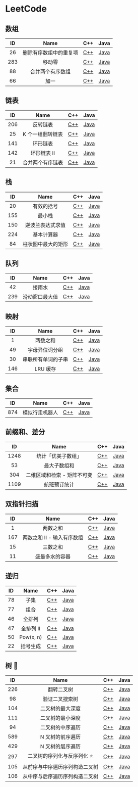 # LeetCode

## 数组

| ID  |          Name          |           C++           |                Java                 |
| :-: | :--------------------: | :---------------------: | :---------------------------------: |
| 26  | 删除有序数组中的重复项 | [C++](C++/26/main.cpp)  | [Java](Java/src/L26/Solution.java)  |
| 283 |         移动零         | [C++](C++/283/main.cpp) | [Java](Java/src/L283/Solution.java) |
| 88  |    合并两个有序数组    | [C++](C++/88/main.cpp)  | [Java](Java/src/L88/Solution.java)  |
| 66  |          加一          | [C++](C++/66/main.cpp)  | [Java](Java/src/L66/Solution.java)  |

## 链表

| ID  |       Name       |           C++           |                Java                 |
| :-: | :--------------: | :---------------------: | :---------------------------------: |
| 206 |     反转链表     | [C++](C++/206/main.cpp) | [Java](Java/src/L206/Solution.java) |
| 25  | K 个一组翻转链表 | [C++](C++/25/main.cpp)  | [Java](Java/src/L25/Solution.java)  |
| 141 |     环形链表     | [C++](C++/141/main.cpp) | [Java](Java/src/L141/Solution.java) |
| 142 |   环形链表 II    | [C++](C++/142/main.cpp) | [Java](Java/src/L142/Solution.java) |
| 21  | 合并两个有序链表 | [C++](C++/21/main.cpp)  | [Java](Java/src/L21/Solution.java)  |

## 栈

| ID  |        Name        |           C++           |                Java                 |
| :-: | :----------------: | :---------------------: | :---------------------------------: |
| 20  |     有效的括号     | [C++](C++/20/main.cpp)  | [Java](Java/src/L20/Solution.java)  |
| 155 |       最小栈       | [C++](C++/155/main.cpp) | [Java](Java/src/L155/MinStack.java) |
| 150 |  逆波兰表达式求值  | [C++](C++/150/main.cpp) | [Java](Java/src/L150/Solution.java) |
| 224 |     基本计算器     | [C++](C++/224/main.cpp) | [Java](Java/src/L224/Solution.java) |
| 84  | 柱状图中最大的矩形 | [C++](C++/84/main.cpp)  | [Java](Java/src/L84/Solution.java)  |

## 队列

| ID  |      Name      |           C++           |                Java                 |
| :-: | :------------: | :---------------------: | :---------------------------------: |
| 42  |     接雨水     | [C++](C++/42/main.cpp)  | [Java](Java/src/L42/Solution.java)  |
| 239 | 滑动窗口最大值 | [C++](C++/239/main.cpp) | [Java](Java/src/L239/Solution.java) |

## 映射

| ID  |        Name        |           C++           |                Java                 |
| :-: | :----------------: | :---------------------: | :---------------------------------: |
|  1  |      两数之和      |  [C++](C++/1/main.cpp)  |  [Java](Java/src/L1/Solution.java)  |
| 49  |   字母异位词分组   | [C++](C++/49/main.cpp)  | [Java](Java/src/L49/Solution.java)  |
| 30  | 串联所有单词的子串 | [C++](C++/30/main.cpp)  | [Java](Java/src/L30/Solution.java)  |
| 146 |      LRU 缓存      | [C++](C++/146/main.cpp) | [Java](Java/src/L146/LRUCache.java) |

## 集合

| ID  |      Name      |           C++           |                Java                 |
| :-: | :------------: | :---------------------: | :---------------------------------: |
| 874 | 模拟行走机器人 | [C++](C++/874/main.cpp) | [Java](Java/src/L874/Solution.java) |

## 前缀和、差分

|  ID  |            Name             |           C++            |                 Java                 |
| :--: | :-------------------------: | :----------------------: | :----------------------------------: |
| 1248 |     统计「优美子数组」      | [C++](C++/1248/main.cpp) | [Java](Java/src/L1248/Solution.java) |
|  53  |        最大子数组和         |  [C++](C++/53/main.cpp)  |  [Java](Java/src/L53/Solution.java)  |
| 304  | 二维区域和检索 - 矩阵不可变 | [C++](C++/304/main.cpp)  | [Java](Java/src/L304/NumMatrix.java) |
| 1109 |        航班预订统计         | [C++](C++/1109/main.cpp) | [Java](Java/src/L1109/Solution.java) |

## 双指针扫描

| ID  |            Name            |           C++           |                Java                 |
| :-: | :------------------------: | :---------------------: | :---------------------------------: |
|  1  |          两数之和          |  [C++](C++/1/main.cpp)  |  [Java](Java/src/L1/Solution.java)  |
| 167 | 两数之和 II - 输入有序数组 | [C++](C++/167/main.cpp) | [Java](Java/src/L167/Solution.java) |
| 15  |          三数之和          | [C++](C++/15/main.cpp)  | [Java](Java/src/L15/Solution.java)  |
| 11  |       盛最多水的容器       | [C++](C++/11/main.cpp)  | [Java](Java/src/L11/Solution.java)  |

## 递归

| ID  |   Name    |          C++           |                Java                |
| :-: | :-------: | :--------------------: | :--------------------------------: |
| 78  |   子集    | [C++](C++/78/main.cpp) | [Java](Java/src/L78/Solution.java) |
| 77  |   组合    | [C++](C++/77/main.cpp) | [Java](Java/src/L77/Solution.java) |
| 46  |  全排列   | [C++](C++/46/main.cpp) | [Java](Java/src/L46/Solution.java) |
| 47  | 全排列 II | [C++](C++/47/main.cpp) | [Java](Java/src/L47/Solution.java) |
| 50  | Pow(x, n) | [C++](C++/50/main.cpp) | [Java](Java/src/L50/Solution.java) |
| 22  | 括号生成  | [C++](C++/22/main.cpp) | [Java](Java/src/L22/Solution.java) |

## 树 🌲

| ID  |              Name              |           C++           |                Java                 |
| :-: | :----------------------------: | :---------------------: | :---------------------------------: |
| 226 |           翻转二叉树           | [C++](C++/226/main.cpp) | [Java](Java/src/L226/Solution.java) |
| 98  |         验证二叉搜索树         | [C++](C++/98/main.cpp)  | [Java](Java/src/L98/Solution.java)  |
| 104 |        二叉树的最大深度        | [C++](C++/104/main.cpp) | [Java](Java/src/L104/Solution.java) |
| 111 |        二叉树的最小深度        | [C++](C++/111/main.cpp) | [Java](Java/src/L111/Solution.java) |
| 94  |        二叉树的中序遍历        | [C++](C++/94/main.cpp)  | [Java](Java/src/L94/Solution.java)  |
| 589 |        N 叉树的前序遍历        | [C++](C++/589/main.cpp) | [Java](Java/src/L589/Solution.java) |
| 429 |        N 叉树的层序遍历        | [C++](C++/429/main.cpp) | [Java](Java/src/L429/Solution.java) |
| 297 |  二叉树的序列化与反序列化 ⭐️  | [C++](C++/297/main.cpp) | [Java](Java/src/L297/Solution.java) |
| 105 | 从前序与中序遍历序列构造二叉树 | [C++](C++/105/main.cpp) | [Java](Java/src/L105/Solution.java) |
| 106 | 从中序与后序遍历序列构造二叉树 | [C++](C++/106/main.cpp) | [Java](Java/src/L106/Solution.java) |
